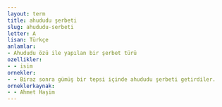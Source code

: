 ```yaml
---
layout: term
title: ahududu şerbeti
slug: ahududu-serbeti
letter: A
lisan: Türkçe
anlamlar:
- Ahududu özü ile yapılan bir şerbet türü
ozellikler:
- - isim
ornekler:
- - Biraz sonra gümüş bir tepsi içinde ahududu şerbeti getirdiler.
orneklerkaynak:
- - Ahmet Haşim
---
```

